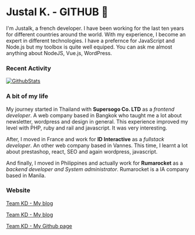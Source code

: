 # Justal K. - GITHUB 👋

I'm Justalk, a french developer. I have been working for the last ten years for different countries around the world. With my experience, I become an expert in different technologies. I have a prefernce for JavaScript and Node.js but my toolbox is quite well equiped. You can ask me almost anything about NodeJS, Vue.js, WordPress.

### Recent Activity

[![GithubStats](https://github-readme-stats.vercel.app/api?username=justalk&show_icons=true&title_color=FFF&text_color=FFF&icon_color=000&bg_color=15,eb703f,fcd116,eb843f)](https://github.com/justalk)

### A bit of my life

My journey started in Thailand with **Supersogo Co. LTD**  as a *frontend developer*. A web company based in Bangkok who taught me a lot about newsletter, wordpress and design in general. This experience improved my level with PHP, ruby and rail and javascript. It was very interesting. 

After, I moved in France and work for **ID Interactive** as a *fullstack developer*. An other web company based in Vannes. This time, I learnt a lot about prestashop, react, SEO and again wordpress, javascript. 

And finally, I moved in Philippines and actually work for **Rumarocket** as a *backend developer and System administrator*. Rumarocket is a IA company based in Manila.

### Website

[Team KD - My blog](http://justalk.online/ "My Portfolio")

[Team KD - My blog](https://teamkd.online/ "Team KD - My blog")

[Team KD - My Github page](https://justalk.github.io/ "Github page")
